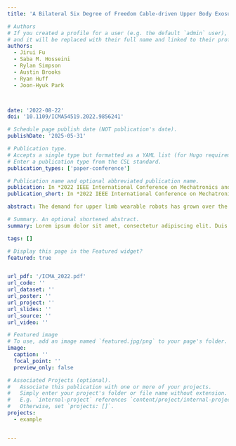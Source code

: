 ```yaml
---
title: 'A Bilateral Six Degree of Freedom Cable-driven Upper Body Exosuit'

# Authors
# If you created a profile for a user (e.g. the default `admin` user), write the username (folder name) here
# and it will be replaced with their full name and linked to their profile.
authors:
  - Jirui Fu
  - Saba M. Hosseini
  - Rylan Simpson
  - Austin Brooks
  - Ryan Huff
  - Joon-Hyuk Park



date: '2022-08-22'
doi: '10.1109/ICMA54519.2022.9856241'

# Schedule page publish date (NOT publication's date).
publishDate: '2025-05-31'

# Publication type.
# Accepts a single type but formatted as a YAML list (for Hugo requirements).
# Enter a publication type from the CSL standard.
publication_types: ['paper-conference']

# Publication name and optional abbreviated publication name.
publication: In *2022 IEEE International Conference on Mechatronics and Automation*
publication_short: In *2022 IEEE International Conference on Mechatronics and Automation*

abstract: The demand for upper limb wearable robots has grown over the past decades across various fields for rehabilitative and assistive applications. While many of this kind have been developed and used in various applications, very few can achieve bimanual task assistance with multiple controlled degrees of freedom (DOF). A bilateral 6-DOF Cable-driven Upper Body Exosuit (CUBE) is presented in this work, designed to aid bimanual tasks via Bowden cable interface to transmit power from actuators placed on the torso to the cuffs on the upper and lower arms. Inertial measurement units (IMUs) and tension sensors are integrated to track the joint angles and cable tension, respectively, to control the position or force exerted through the suit. A preliminary evaluation was performed to assess how CUBE affects the user’s effort and performance during bimanual tasks. The results show a reduction in muscle activation from anterior deltoid, medial deltoid, and biceps femoris on both left and right body sides. The benefits of the current design are limited, and the controllers implemented are very basic and low level only, which must be further improved to promote efficient and robust human-robot interactions. Leveraging the current CUBE architecture, our next step is to realize more adaptive and optimal control schemes such as myoelectric and reinforcement learning controls.

# Summary. An optional shortened abstract.
summary: Lorem ipsum dolor sit amet, consectetur adipiscing elit. Duis posuere tellus ac convallis placerat. Proin tincidunt magna sed ex sollicitudin condimentum.

tags: []

# Display this page in the Featured widget?
featured: true


url_pdf: '/ICMA_2022.pdf'
url_code: ''
url_dataset: ''
url_poster: ''
url_project: ''
url_slides: ''
url_source: ''
url_video: ''

# Featured image
# To use, add an image named `featured.jpg/png` to your page's folder.
image:
  caption: ''
  focal_point: ''
  preview_only: false

# Associated Projects (optional).
#   Associate this publication with one or more of your projects.
#   Simply enter your project's folder or file name without extension.
#   E.g. `internal-project` references `content/project/internal-project/index.md`.
#   Otherwise, set `projects: []`.
projects:
  - example


---
```


